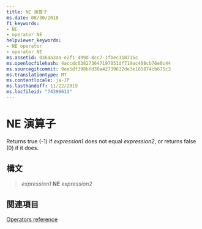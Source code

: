```yaml
---
title: NE 演算子
ms.date: 08/30/2018
f1_keywords:
- NE
- operator NE
helpviewer_keywords:
- NE operator
- operator NE
ms.assetid: 0364a3aa-e2f1-499d-8cc7-1fbec318715c
ms.openlocfilehash: 4accdc038273647197051df719ac408cb76e0c44
ms.sourcegitcommit: 9ee5df398bfd30a42739632de3e165874cb675c3
ms.translationtype: MT
ms.contentlocale: ja-JP
ms.lasthandoff: 11/22/2019
ms.locfileid: "74396613"
---
```

# <a name="operator-ne"></a>NE 演算子

Returns true (-1) if *expression1* does not equal *expression2*, or returns false (0) if it does.

## <a name="syntax"></a>構文

> *expression1* **NE** *expression2*

## <a name="see-also"></a>関連項目

[Operators reference](operators-reference.md)
